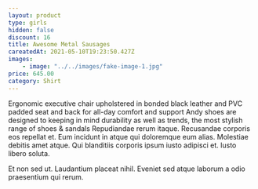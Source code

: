 ```yaml
---
layout: product
type: girls
hidden: false
discount: 16
title: Awesome Metal Sausages
careatedAt: 2021-05-10T19:23:50.427Z
images:
    - image: "../../images/fake-image-1.jpg"
price: 645.00
category: Shirt
---
```

Ergonomic executive chair upholstered in bonded black leather and PVC padded seat and back for all-day comfort and support
Andy shoes are designed to keeping in mind durability as well as trends, the most stylish range of shoes & sandals
Repudiandae rerum itaque. Recusandae corporis eos repellat et. Eum incidunt in atque qui doloremque eum alias. Molestiae debitis amet atque. Qui blanditiis corporis ipsum iusto adipisci et. Iusto libero soluta.
 Et non sed ut. Laudantium placeat nihil. Eveniet sed atque laborum a odio praesentium qui rerum.
